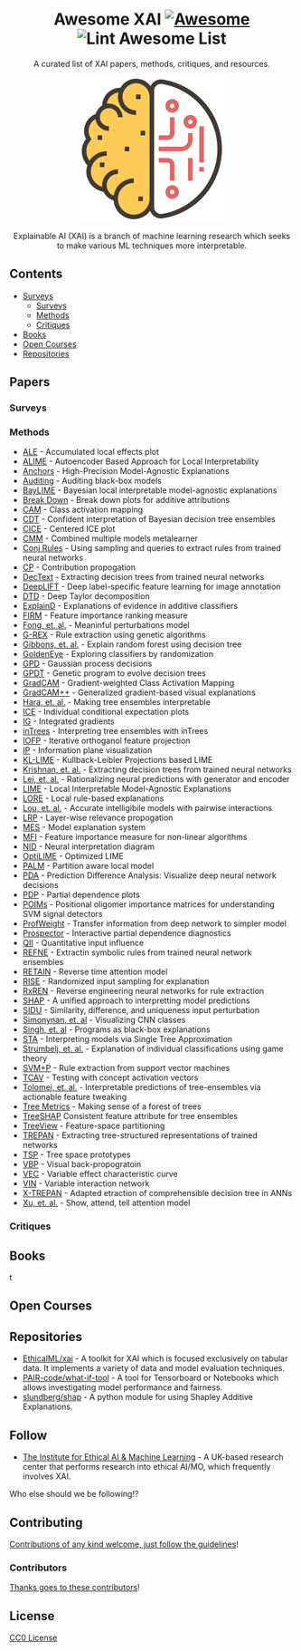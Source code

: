 <div align="center">

<!-- title -->
<!--lint ignore no-dead-urls-->
# Awesome XAI [![Awesome](https://awesome.re/badge.svg)](https://awesome.re) ![Lint Awesome List](https://github.com/altamiracorp/awesome-xai/workflows/Lint%20Awesome%20List/badge.svg)

<!-- subtitle -->
A curated list of XAI papers, methods, critiques, and resources.

<!-- image -->
<img src="https://github.com/altamiracorp/awesome-xai/blob/master/images/icon.png?raw=true" />

<!-- description -->
Explainable AI (XAI) is a branch of machine learning research which seeks to make various 
ML techniques more interpretable.

</div>

<!-- TOC -->

## Contents
- [Surveys](#surveys)
    - [Surveys](#surveys)
    - [Methods](#methods)
    - [Critiques](#critiques)
- [Books](#books)
- [Open Courses](#open-courses)
- [Repositories](#repositories)


<!-- CONTENT -->
## Papers
<!-- - [Apple](https://apple.com) - Apple as a placeholder. -->
### Surveys

### Methods
* [ALE](https://rss.onlinelibrary.wiley.com/doi/abs/10.1111/rssb.12377) - Accumulated local effects plot
* [ALIME](https://link.springer.com/chapter/10.1007/978-3-030-33607-3_49) - Autoencoder Based Approach for Local Interpretability
* [Anchors](https://ojs.aaai.org/index.php/AAAI/article/view/11491) - High-Precision Model-Agnostic Explanations
* [Auditing](https://link.springer.com/article/10.1007/s10115-017-1116-3) - Auditing black-box models
* [BayLIME](https://arxiv.org/abs/2012.03058) - Bayesian local interpretable model-agnostic explanations
* [Break Down](http://ema.drwhy.ai/breakDown.html#BDMethod) - Break down plots for additive attributions
* [CAM](https://www.cv-foundation.org/openaccess/content_cvpr_2016/papers/Zhou_Learning_Deep_Features_CVPR_2016_paper.pdf) - Class activation mapping
* [CDT](https://ieeexplore.ieee.org/abstract/document/4167900) - Confident interpretation of Bayesian decision tree ensembles
* [CICE](https://christophm.github.io/interpretable-ml-book/ice.html) - Centered ICE plot
* [CMM](https://citeseerx.ist.psu.edu/viewdoc/download?doi=10.1.1.40.2710&rep=rep1&type=pdf) - Combined multiple models metalearner
* [Conj Rules](https://www.sciencedirect.com/science/article/pii/B9781558603356500131) - Using sampling and queries to extract rules from trained neural networks
* [CP](https://ieeexplore.ieee.org/abstract/document/6597214) - Contribution propogation
* [DecText](https://dl.acm.org/doi/abs/10.1145/775047.775113) - Extracting decision trees from trained neural networks
* [DeepLIFT](https://ieeexplore-ieee-org.ezproxy.libraries.wright.edu/abstract/document/9352498) - Deep label-specific feature learning for image annotation
* [DTD](https://www.sciencedirect.com/science/article/pii/S0031320316303582) - Deep Taylor decomposition
* [ExplainD](https://www.aaai.org/Papers/IAAI/2006/IAAI06-018.pdf) - Explanations of evidence in additive classifiers
* [FIRM](https://link.springer.com/chapter/10.1007/978-3-642-04174-7_45) - Feature importance ranking measure
* [Fong, et. al.](https://openaccess.thecvf.com/content_iccv_2017/html/Fong_Interpretable_Explanations_of_ICCV_2017_paper.html) - Meaninful perturbations model
* [G-REX](https://www.academia.edu/download/51462700/s0362-546x_2896_2900267-220170122-9600-1njrpyx.pdf) - Rule extraction using genetic algorithms
* [Gibbons, et. al.](https://www.ncbi.nlm.nih.gov/pmc/articles/PMC3977175/) - Explain random forest using decision tree
* [GoldenEye](https://link-springer-com.ezproxy.libraries.wright.edu/article/10.1007/s10618-014-0368-8) - Exploring classifiers by randomization
* [GPD](https://arxiv.org/abs/0912.1128) - Gaussian process decisions
* [GPDT](https://ieeexplore.ieee.org/abstract/document/4938655) - Genetic program to evolve decision trees
* [GradCAM](https://openaccess.thecvf.com/content_iccv_2017/html/Selvaraju_Grad-CAM_Visual_Explanations_ICCV_2017_paper.html) - Gradient-weighted Class Activation Mapping
* [GradCAM++](https://ieeexplore.ieee.org/abstract/document/8354201/) - Generalized gradient-based visual explanations
* [Hara, et. al.](https://arxiv.org/abs/1606.05390) - Making tree ensembles interpretable
* [ICE](https://www.tandfonline.com/doi/abs/10.1080/10618600.2014.907095) - Individual conditional expectation plots
* [IG](http://proceedings.mlr.press/v70/sundararajan17a/sundararajan17a.pdf) - Integrated gradients
* [inTrees](https://link.springer.com/article/10.1007/s41060-018-0144-8) - Interpreting tree ensembles with inTrees
* [IOFP](https://arxiv.org/abs/1611.04967) - Iterative orthoganol feature projection
* [IP](https://arxiv.org/abs/1703.00810) - Information plane visualization
* [KL-LIME](https://arxiv.org/abs/1810.02678) - Kullback-Leibler Projections based LIME
* [Krishnan, et. al.](https://www.sciencedirect.com/science/article/abs/pii/S0031320398001812) - Extracting decision trees from trained neural networks
* [Lei, et. al.](https://arxiv.org/abs/1606.04155) - Rationalizing neural predictions with generator and encoder
* [LIME](https://dl.acm.org/doi/abs/10.1145/2939672.2939778) - Local Interpretable Model-Agnostic Explanations
* [LORE](https://arxiv.org/abs/1805.10820) - Local rule-based explanations
* [Lou, et. al.](https://dl.acm.org/doi/abs/10.1145/2487575.2487579) - Accurate intelligibile models with pairwise interactions
* [LRP](https://journals.plos.org/plosone/article?id=10.1371/journal.pone.0130140) - Layer-wise relevance propogation
* [MES](https://ieeexplore.ieee.org/abstract/document/7738872) - Model explanation system
* [MFI](https://arxiv.org/abs/1611.07567) - Feature importance measure for non-linear algorithms
* [NID](https://www.sciencedirect.com/science/article/abs/pii/S0304380002000649) - Neural interpretation diagram
* [OptiLIME](https://arxiv.org/abs/2006.05714) - Optimized LIME
* [PALM](https://dl.acm.org/doi/abs/10.1145/3077257.3077271) - Partition aware local model
* [PDA](https://arxiv.org/abs/1702.04595) - Prediction Difference Analysis: Visualize deep neural network decisions
* [PDP](https://projecteuclid.org/download/pdf_1/euclid.aos/1013203451) - Partial dependence plots
* [POIMs](https://academic.oup.com/bioinformatics/article/24/13/i6/233341) - Positional oligomer importance matrices for understanding SVM signal detectors
* [ProfWeight](https://arxiv.org/abs/1807.07506) - Transfer information from deep network to simpler model
* [Prospector](https://dl.acm.org/doi/abs/10.1145/2858036.2858529) - Interactive partial dependence diagnostics
* [QII](https://ieeexplore.ieee.org/abstract/document/7546525) - Quantitative input influence
* [REFNE](https://content.iospress.com/articles/ai-communications/aic272) - Extractin symbolic rules from trained neural network ensembles
* [RETAIN](https://arxiv.org/abs/1608.05745) - Reverse time attention model
* [RISE](https://arxiv.org/abs/1806.07421) - Randomized input sampling for explanation
* [RxREN](https://link.springer.com/article/10.1007%2Fs11063-011-9207-8) - Reverse engineering neural networks for rule extraction
* [SHAP](https://arxiv.org/abs/1705.07874) - A unified approach to interpretting model predictions
* [SIDU](https://arxiv.org/abs/2101.10710) - Similarity, difference, and uniqueness input perturbation
* [Simonynan, et. al](https://arxiv.org/abs/1312.6034) - Visualizing CNN classes
* [Singh, et. al](https://arxiv.org/abs/1611.07579) - Programs as black-box explanations
* [STA](https://arxiv.org/abs/1610.09036) - Interpreting models via Single Tree Approximation
* [Strumbelj, et. al.](https://www.jmlr.org/papers/volume11/strumbelj10a/strumbelj10a.pdf) - Explanation of individual classifications using game theory
* [SVM+P](https://www.academia.edu/download/2471122/3uecwtv9xcwxg6r.pdf) - Rule extraction from support vector machines
* [TCAV](https://openreview.net/forum?id=S1viikbCW) - Testing with concept activation vectors
* [Tolomei, et. al.](https://dl.acm.org/doi/abs/10.1145/3097983.3098039) - Interpretable predictions of tree-ensembles via actionable feature tweaking
* [Tree Metrics](https://www.researchgate.net/profile/Edward-George-2/publication/2610587_Making_Sense_of_a_Forest_of_Trees/links/55b1085d08aec0e5f430eb40/Making-Sense-of-a-Forest-of-Trees.pdf) - Making sense of a forest of trees
* [TreeSHAP](https://arxiv.org/abs/1706.06060) Consistent feature attribute for tree ensembles
* [TreeView](https://arxiv.org/abs/1611.07429) - Feature-space partitioning
* [TREPAN](http://www.inf.ufrgs.br/~engel/data/media/file/cmp121/TREPAN_craven.nips96.pdf) - Extracting tree-structured representations of trained networks
* [TSP](https://dl.acm.org/doi/abs/10.1145/3412815.3416893) - Tree space prototypes
* [VBP](http://www.columbia.edu/~aec2163/NonFlash/Papers/VisualBackProp.pdf) - Visual back-propogratoin
* [VEC](https://ieeexplore.ieee.org/abstract/document/5949423) - Variable effect characteristic curve
* [VIN](https://dl.acm.org/doi/abs/10.1145/1014052.1014122) - Variable interaction network
* [X-TREPAN](https://arxiv.org/abs/1508.07551) - Adapted etraction of comprehensible decision tree in ANNs
* [Xu, et. al.](http://proceedings.mlr.press/v37/xuc15) - Show, attend, tell attention model



### Critiques

## Books
t
## Open Courses

## Repositories

- [EthicalML/xai](https://github.com/EthicalML/xai) - A toolkit for XAI which is focused exclusively on tabular data. It implements a variety of data and model evaluation techniques.
- [PAIR-code/what-if-tool](https://github.com/PAIR-code/what-if-tool) - A tool for Tensorboard or Notebooks which allows investigating model performance and fairness.
- [slundberg/shap](https://github.com/slundberg/shap) - A python module for using Shapley Additive Explanations.


<!-- END CONTENT -->

## Follow
- [The Institute for Ethical AI & Machine Learning](https://ethical.institute/index.html) - A UK-based research center that performs research into ethical AI/MO, which frequently involves XAI.

Who else should we be following!?

## Contributing

[Contributions of any kind welcome, just follow the guidelines](contributing.md)!

### Contributors
[Thanks goes to these contributors](https://github.com/altamiracorp/awesome-xai/graphs/contributors)!

## License
[CC0 License](license)
